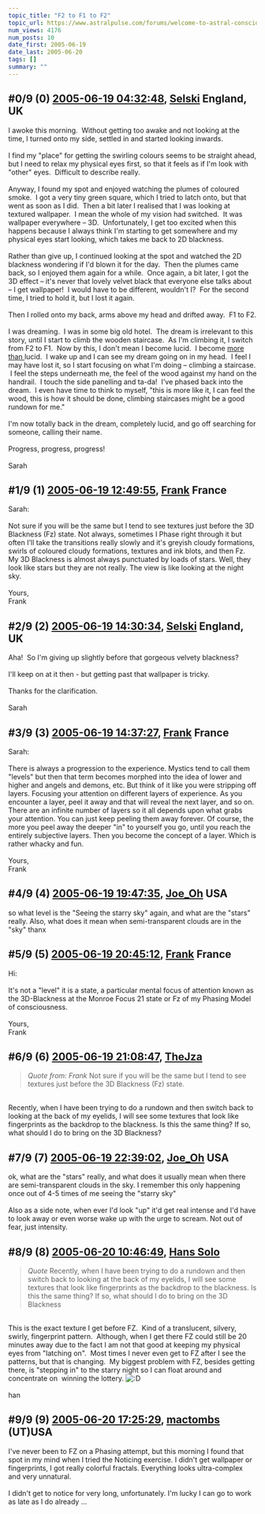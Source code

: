 ```yaml
---
topic_title: "F2 to F1 to F2"
topic_url: https://www.astralpulse.com/forums/welcome-to-astral-consciousness!/f2-to-f1-to-f2
num_views: 4176
num_posts: 10
date_first: 2005-06-19
date_last: 2005-06-20
tags: []
summary: ""
---
```


## \#0/9 (0) [2005-06-19 04:32:48](https://www.astralpulse.com/forums/index.php?msg=167180), [Selski](https://www.astralpulse.com/forums/profile/?u=6012) England, UK ##
<section>
I awoke this morning.  Without getting too awake and not looking at the time, I turned onto my side, settled in and started looking inwards.
<br>
<br>
I find my "place" for getting the swirling colours seems to be straight ahead, but I need to relax my physical eyes first, so that it feels as if I'm look with "other" eyes.  Difficult to describe really.
<br>
<br>
Anyway, I found my spot and enjoyed watching the plumes of coloured smoke.  I got a very tiny green square, which I tried to latch onto, but that went as soon as I did.  Then a bit later I realised that I was looking at textured wallpaper.  I mean the whole of my vision had switched.  It was wallpaper everywhere – 3D.  Unfortunately, I get too excited when this happens because I always think I'm starting to get somewhere and my physical eyes start looking, which takes me back to 2D blackness.
<br>
<br>
Rather than give up, I continued looking at the spot and watched the 2D blackness wondering if I'd blown it for the day.  Then the plumes came back, so I enjoyed them again for a while.  Once again, a bit later, I got the 3D effect – it's never that lovely velvet black that everyone else talks about – I get wallpaper!  I would have to be different, wouldn't I?  For the second time, I tried to hold it, but I lost it again.
<br>
<br>
Then I rolled onto my back, arms above my head and drifted away.  F1 to F2.
<br>
<br>
I was dreaming.  I was in some big old hotel.  The dream is irrelevant to this story, until I start to climb the wooden staircase.  As I'm climbing it, I switch from F2 to F1.  Now by this, I don't mean I become lucid.  I become
<u>
 more than
</u>
lucid.  I wake up and I can see my dream going on in my head.  I feel I may have lost it, so I start focusing on what I'm doing – climbing a staircase.  I feel the steps underneath me, the feel of the wood against my hand on the handrail.  I touch the side panelling and ta-da!  I've phased back into the dream.  I even have time to think to myself, "this is more like it, I can feel the wood, this is how it should be done, climbing staircases might be a good rundown for me."
<br>
<br>
I'm now totally back in the dream, completely lucid, and go off searching for someone, calling their name.
<br>
<br>
Progress, progress, progress!
<br>
<br>
Sarah
</section>

## \#1/9 (1) [2005-06-19 12:49:55](https://www.astralpulse.com/forums/index.php?msg=167219), [Frank](https://www.astralpulse.com/forums/profile/?u=359) France ##
<section>
Sarah:
<br>
<br>
Not sure if you will be the same but I tend to see textures just before the 3D Blackness (Fz) state. Not always, sometimes I Phase right through it but often I'll take the transitions really slowly and it's greyish cloudy formations, swirls of coloured cloudy formations, textures and ink blots, and then Fz. My 3D Blackness is almost always punctuated by loads of stars. Well, they look like stars but they are not really. The view is like looking at the night sky.
<br>
<br>
Yours,
<br>
Frank
</section>

## \#2/9 (2) [2005-06-19 14:30:34](https://www.astralpulse.com/forums/index.php?msg=167228), [Selski](https://www.astralpulse.com/forums/profile/?u=6012) England, UK ##
<section>
Aha!  So I'm giving up slightly before that gorgeous velvety blackness?
<br>
<br>
I'll keep on at it then - but getting past that wallpaper is tricky.
<br>
<br>
Thanks for the clarification.
<br>
<br>
Sarah
</section>

## \#3/9 (3) [2005-06-19 14:37:27](https://www.astralpulse.com/forums/index.php?msg=167229), [Frank](https://www.astralpulse.com/forums/profile/?u=359) France ##
<section>
Sarah:
<br>
<br>
There is always a progression to the experience. Mystics tend to call them "levels" but then that term becomes morphed into the idea of lower and higher and angels and demons, etc. But think of it like you were stripping off layers. Focusing your attention on different layers of experience. As you encounter a layer, peel it away and that will reveal the next layer, and so on. There are an infinite number of layers so it all depends upon what grabs your attention. You can just keep peeling them away forever. Of course, the more you peel away the deeper "in" to yourself you go, until you reach the entirely subjective layers. Then you become the concept of a layer. Which is rather whacky and fun.
<br>
<br>
Yours,
<br>
Frank
</section>

## \#4/9 (4) [2005-06-19 19:47:35](https://www.astralpulse.com/forums/index.php?msg=167266), [Joe_Oh](https://www.astralpulse.com/forums/profile/?u=6947) USA ##
<section>
so what level is the "Seeing the starry sky" again, and what are the "stars" really. Also, what does it mean when semi-transparent clouds are in the "sky" thanx
</section>

## \#5/9 (5) [2005-06-19 20:45:12](https://www.astralpulse.com/forums/index.php?msg=167273), [Frank](https://www.astralpulse.com/forums/profile/?u=359) France ##
<section>
Hi:
<br>
<br>
It's not a "level" it is a state, a particular mental focus of attention known as the 3D-Blackness at the Monroe Focus 21 state or Fz of my Phasing Model of consciousness.
<br>
<br>
Yours,
<br>
Frank
</section>

## \#6/9 (6) [2005-06-19 21:08:47](https://www.astralpulse.com/forums/index.php?msg=167276), [TheJza](https://www.astralpulse.com/forums/profile/?u=218)  ##
<section>
<blockquote class="bbc_standard_quote">
 <cite>
  Quote from: Frank
 </cite>
 Not sure if you will be the same but I tend to see textures just before the 3D Blackness (Fz) state.
</blockquote>
<br>
Recently, when I have been trying to do a rundown and then switch back to looking at the back of my eyelids, I will see some textures that look like fingerprints as the backdrop to the blackness. Is this the same thing? If so, what should I do to bring on the 3D Blackness?
</section>

## \#7/9 (7) [2005-06-19 22:39:02](https://www.astralpulse.com/forums/index.php?msg=167278), [Joe_Oh](https://www.astralpulse.com/forums/profile/?u=6947) USA ##
<section>
ok, what are the "stars" really, and what does it usually mean when there are semi-transparent clouds in the sky. I remember this only happening once out of 4-5 times of me seeing the "starry sky"
<br>
<br>
Also as a side note, when ever I'd look "up" it'd get real intense and I'd have to look away or even worse wake up with the urge to scream. Not out of fear, just intensity.
</section>

## \#8/9 (8) [2005-06-20 10:46:49](https://www.astralpulse.com/forums/index.php?msg=167315), [Hans Solo](https://www.astralpulse.com/forums/profile/?u=8848)  ##
<section>
<blockquote class="bbc_standard_quote">
 <cite>
  Quote
 </cite>
 Recently, when I have been trying to do a rundown and then switch back to looking at the back of my eyelids, I will see some textures that look like fingerprints as the backdrop to the blackness. Is this the same thing? If so, what should I do to bring on the 3D Blackness
</blockquote>
<br>
This is the exact texture I get before FZ.  Kind of a translucent, silvery, swirly, fingerprint pattern.  Although, when I get there FZ could still be 20 minutes away due to the fact I am not that good at keeping my physical eyes from "latching on".  Most times I never even get to FZ after I see the patterns, but that is changing.  My biggest problem with FZ, besides getting there, is "stepping in" to the starry night so I can float around and concentrate on  winning the lottery.
<img alt=":D" class="smiley" src="https://www.astralpulse.com/forums/Smileys/fugue/cheesy.png" title="Cheesy"/>
<br>
<br>
han
</section>

## \#9/9 (9) [2005-06-20 17:25:29](https://www.astralpulse.com/forums/index.php?msg=167385), [mactombs](https://www.astralpulse.com/forums/profile/?u=5553) (UT)USA ##
<section>
I've never been to FZ on a Phasing attempt, but this morning I found that spot in my mind when I tried the Noticing exercise. I didn't get wallpaper or fingerprints, I got really colorful fractals. Everything looks ultra-complex and very unnatural.
<br>
<br>
I didn't get to notice for very long, unfortunately. I'm lucky I can go to work as late as I do already ...
</section>